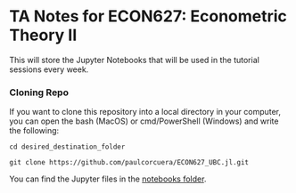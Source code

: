 # TA Notes for ECON627: Econometric Theory II 

This will store the Jupyter Notebooks that will be used in the tutorial sessions every week. 

### Cloning Repo

If you want to clone this repository into a local directory in your computer, you can open the bash (MacOS) or cmd/PowerShell (Windows)
and write the following:

``
cd desired_destination_folder
``

``
git clone https://github.com/paulcorcuera/ECON627_UBC.jl.git
``

You can find the Jupyter files in the [notebooks folder](https://github.com/paulcorcuera/ECON627_UBC.jl/tree/master/notebooks).
